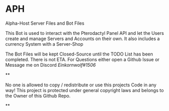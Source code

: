 # APH
Alpha-Host Server Files and Bot Files

This Bot is used to interact with the Pterodactyl Panel API and let the Users create and manage Servers and Accounts on their own. It also includes a currency System with a Server-Shop

The Bot Files will be kept Closed-Source until the TODO List has been completed.
There is not ETA. 
For Questions either open a Github Issue or Message me on Discord *Einkornwolf#1506*



**

No one is allowed to copy / redistribute or use this projects Code in any way!
This project is protected under general copyright laws and belongs to the Owner of this Github Repo.

**
